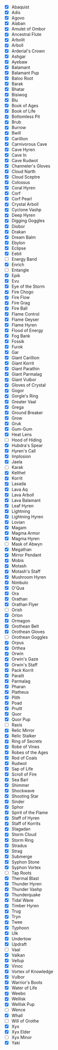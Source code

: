 - [x] Abaquist
- [x] Adis
- [x] Agovo
- [x] Alaban
- [x] Amulet of Ombor
- [x] Ancestral Flute
- [x] Arbolit
- [x] Arboll
- [x] Arderial's Crown
- [x] Ashgar
- [x] Ayebaw
- [x] Balamant
- [x] Balamant Pup
- [x] Baloo Root
- [x] Barak
- [x] Bhatar
- [x] Bisiwog
- [x] Blu
- [x] Book of Ages
- [x] Book of Life
- [x] Bottomless Pit
- [x] Brub
- [x] Burrow
- [x] Bwill
- [x] Carillion
- [x] Carnivorous Cave
- [x] Cave Hyren
- [x] Cave In
- [x] Cave Rudwot
- [x] Channeler's Gloves
- [x] Cloud Narth
- [x] Cloud Sceptre
- [x] Colossus
- [x] Coral Hyren
- [x] Corf
- [x] Corf Pearl
- [x] Crystal Arboll
- [x] Cyclone Vashp
- [x] Deep Hyren
- [x] Digging Goggles
- [x] Diobor
- [x] Drakan
- [x] Dream Balm
- [x] Ebylon
- [x] Eclipse
- [x] Eebit
- [ ] Energy Band
- [x] Enrich
- [ ] Entangle
- [x] Epik
- [x] Evu
- [x] Eye of the Storm
- [x] Fire Chogo
- [x] Fire Flow
- [x] Fire Grag
- [x] Fire Ball
- [x] Flame Control
- [x] Flame Geyser
- [x] Flame Hyren
- [x] Flood of Energy
- [x] Fog Bank
- [x] Fossik
- [x] Furok
- [x] Gar
- [x] Giant Carillion
- [x] Giant Korrit
- [x] Giant Parathin
- [x] Giant Parmalag
- [x] Giant Vulbor
- [x] Gloves of Crystal
- [x] Gogor
- [x] Gorgle's Ring
- [x] Greater Vaal
- [x] Grega
- [x] Ground Breaker
- [x] Grow
- [x] Gruk
- [x] Gum-Gum
- [x] Heat Lens
- [ ] Hood of Hiding
- [x] Hubdra's Spear
- [x] Hyren's Call
- [x] Implosion
- [x] Jaela
- [ ] Karak
- [x] Kelthet
- [x] Korrit
- [x] Lasada
- [x] Lava Aq
- [x] Lava Arboll
- [x] Lava Balamant
- [x] Leaf Hyren
- [x] Lightning
- [x] Lightning Hyren
- [x] Lovian
- [x] Magam
- [x] Magma Armor
- [x] Magma Hyren
- [ ] Mask of Abwyn
- [x] Megathan
- [x] Mirror Pendant
- [x] Mobis
- [x] Motash
- [x] Motash's Staff
- [x] Mushroom Hyren
- [x] Nimbulo
- [x] O'Qua
- [x] Ora
- [x] Orathan
- [x] Orathan Flyer
- [ ] Orish
- [x] Orlon
- [x] Ormagon
- [x] Orothean Belt
- [x] Orothean Gloves
- [ ] Orothean Goggles
- [x] Orpus
- [x] Orthea
- [x] Orwin
- [x] Orwin's Gaze
- [x] Orwin's Staff
- [x] Pack Korrit
- [x] Paralit
- [x] Parmalag
- [x] Pharan
- [x] Platheus
- [x] Plith
- [x] Poad
- [x] Pruitt
- [x] Quor
- [x] Quor Pup
- [ ] Raxis
- [x] Relic Mirror
- [x] Relic Stalker
- [x] Ring of Secrets
- [x] Robe of Vines
- [x] Robes of the Ages
- [x] Rod of Coals
- [x] Rudwot
- [x] Sap of Life
- [x] Scroll of Fire
- [x] Sea Barl
- [x] Shimmer
- [x] Shockwave
- [x] Shooting Star
- [x] Sinder
- [x] Sphor
- [x] Spirit of the Flame
- [x] Staff of Hyren
- [x] Staff of Korrits
- [x] Stagadan
- [x] Storm Cloud
- [x] Storm Ring
- [x] Stradus
- [x] Strag
- [x] Submerge
- [x] Syphon Stone
- [x] Syphon Vortex
- [ ] Tap Roots
- [x] Thermal Blast
- [x] Thunder Hyren
- [x] Thunder Vashp
- [x] Thunderquake
- [x] Tidal Wave
- [x] Timber Hyren
- [x] Trug
- [x] Tryn
- [x] Twee
- [x] Typhoon
- [x] Ulk
- [x] Undertow
- [x] Updraft
- [ ] Vaal
- [x] Valkan
- [x] Vellup
- [x] Vinoc
- [x] Vortex of Knowledge
- [x] Vulbor
- [x] Warrior's Boots
- [x] Water of Life
- [x] Weebo
- [x] Wellisk
- [x] Wellisk Pup
- [ ] Wence
- [x] Whall
- [ ] Will of Orothe
- [x] Xyx
- [x] Xyx Elder
- [ ] Xyx Minor
- [x] Yaki